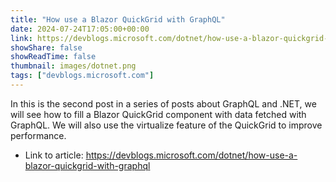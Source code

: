 ```yaml
---
title: "How use a Blazor QuickGrid with GraphQL"
date: 2024-07-24T17:05:00+00:00
link: https://devblogs.microsoft.com/dotnet/how-use-a-blazor-quickgrid-with-graphql
showShare: false
showReadTime: false
thumbnail: images/dotnet.png
tags: ["devblogs.microsoft.com"]
---
```

In this is the second post in a series of posts about GraphQL and .NET, we will see how to fill a Blazor QuickGrid component with data fetched with GraphQL. We will also use the virtualize feature of the QuickGrid to improve performance.

- Link to article: https://devblogs.microsoft.com/dotnet/how-use-a-blazor-quickgrid-with-graphql